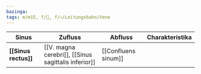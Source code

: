 ```yaml
---
bazinga: 
tags: m/m15, f/🧠, f/💀/Leitungsbahn/Vene
---
```

Sinus|Zufluss|Abfluss|Charakteristika
-|-|-|-
**[[Sinus rectus]]**|[[V. magna cerebri]], [[Sinus sagittalis inferior]]|[[Confluens sinum]]
